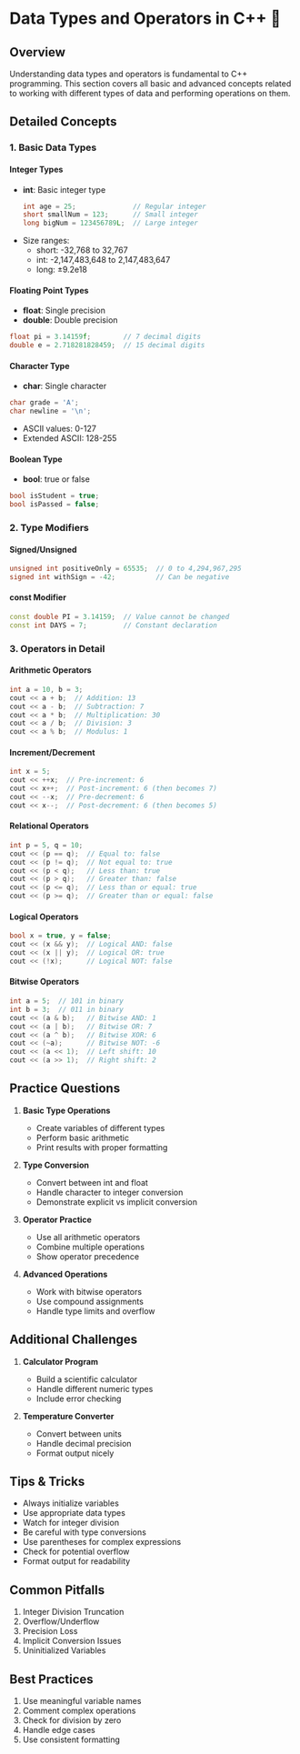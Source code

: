 # Data Types and Operators in C++ 📝

## Overview
Understanding data types and operators is fundamental to C++ programming. This section covers all basic and advanced concepts related to working with different types of data and performing operations on them.

## Detailed Concepts

### 1. Basic Data Types
#### Integer Types
- **int**: Basic integer type
  ```cpp
  int age = 25;              // Regular integer
  short smallNum = 123;      // Small integer
  long bigNum = 123456789L;  // Large integer
  ```
- Size ranges:
  - short: -32,768 to 32,767
  - int: -2,147,483,648 to 2,147,483,647
  - long: ±9.2e18

#### Floating Point Types
- **float**: Single precision
- **double**: Double precision
```cpp
float pi = 3.14159f;        // 7 decimal digits
double e = 2.718281828459;  // 15 decimal digits
```

#### Character Type
- **char**: Single character
```cpp
char grade = 'A';
char newline = '\n';
```
- ASCII values: 0-127
- Extended ASCII: 128-255

#### Boolean Type
- **bool**: true or false
```cpp
bool isStudent = true;
bool isPassed = false;
```

### 2. Type Modifiers
#### Signed/Unsigned
```cpp
unsigned int positiveOnly = 65535;  // 0 to 4,294,967,295
signed int withSign = -42;          // Can be negative
```

#### const Modifier
```cpp
const double PI = 3.14159;  // Value cannot be changed
const int DAYS = 7;         // Constant declaration
```

### 3. Operators in Detail

#### Arithmetic Operators
```cpp
int a = 10, b = 3;
cout << a + b;  // Addition: 13
cout << a - b;  // Subtraction: 7
cout << a * b;  // Multiplication: 30
cout << a / b;  // Division: 3
cout << a % b;  // Modulus: 1
```

#### Increment/Decrement
```cpp
int x = 5;
cout << ++x;  // Pre-increment: 6
cout << x++;  // Post-increment: 6 (then becomes 7)
cout << --x;  // Pre-decrement: 6
cout << x--;  // Post-decrement: 6 (then becomes 5)
```

#### Relational Operators
```cpp
int p = 5, q = 10;
cout << (p == q);  // Equal to: false
cout << (p != q);  // Not equal to: true
cout << (p < q);   // Less than: true
cout << (p > q);   // Greater than: false
cout << (p <= q);  // Less than or equal: true
cout << (p >= q);  // Greater than or equal: false
```

#### Logical Operators
```cpp
bool x = true, y = false;
cout << (x && y);  // Logical AND: false
cout << (x || y);  // Logical OR: true
cout << (!x);      // Logical NOT: false
```

#### Bitwise Operators
```cpp
int a = 5;  // 101 in binary
int b = 3;  // 011 in binary
cout << (a & b);   // Bitwise AND: 1
cout << (a | b);   // Bitwise OR: 7
cout << (a ^ b);   // Bitwise XOR: 6
cout << (~a);      // Bitwise NOT: -6
cout << (a << 1);  // Left shift: 10
cout << (a >> 1);  // Right shift: 2
```

## Practice Questions

1. **Basic Type Operations**
   - Create variables of different types
   - Perform basic arithmetic
   - Print results with proper formatting

2. **Type Conversion**
   - Convert between int and float
   - Handle character to integer conversion
   - Demonstrate explicit vs implicit conversion

3. **Operator Practice**
   - Use all arithmetic operators
   - Combine multiple operations
   - Show operator precedence

4. **Advanced Operations**
   - Work with bitwise operators
   - Use compound assignments
   - Handle type limits and overflow

## Additional Challenges

1. **Calculator Program**
   - Build a scientific calculator
   - Handle different numeric types
   - Include error checking

2. **Temperature Converter**
   - Convert between units
   - Handle decimal precision
   - Format output nicely

## Tips & Tricks
- Always initialize variables
- Use appropriate data types
- Watch for integer division
- Be careful with type conversions
- Use parentheses for complex expressions
- Check for potential overflow
- Format output for readability

## Common Pitfalls
1. Integer Division Truncation
2. Overflow/Underflow
3. Precision Loss
4. Implicit Conversion Issues
5. Uninitialized Variables

## Best Practices
1. Use meaningful variable names
2. Comment complex operations
3. Check for division by zero
4. Handle edge cases
5. Use consistent formatting
